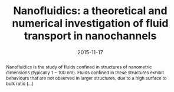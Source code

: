 ---
title: "Nanofluidics: a theoretical and numerical investigation
of fluid transport in nanochannels"
date: 2015-11-17
publishDate: 2015-11-17
authors: ["**Madhubanti Mukherjee**"]
publication_types: ["7"]
abstract: "Nanofluidics is the study of fluids confined in structures of nanometric
dimensions (typically 1 − 100 nm). Fluids confined in these structures exhibit behaviours that are not observed in larger structures, due to a high
surface to bulk ratio (...)"
featured: true
publication: " "
links:
  - icon_pack: ai
    icon: hal
    name: Link
    url: 'https://hal.science/tel-02375009v1/document'
---